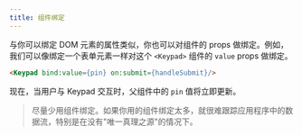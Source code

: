 ```yaml
---
title: 组件绑定
---
```


与你可以绑定 DOM 元素的属性类似，你也可以对组件的 props 做绑定。例如，我们可以像绑定一个表单元素一样对这个 `<Keypad>` 组件的 `value` props 做绑定。

```html
<Keypad bind:value={pin} on:submit={handleSubmit}/>
```

现在，当用户与 Keypad 交互时，父组件中的 `pin` 值将立即更新。

> 尽量少用组件绑定。如果你用的组件绑定太多，就很难跟踪应用程序中的数据流，特别是在没有"唯一真理之源"的情况下。